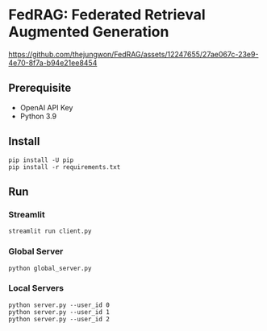 # FedRAG: Federated Retrieval Augmented Generation



https://github.com/thejungwon/FedRAG/assets/12247655/27ae067c-23e9-4e70-8f7a-b94e21ee8454



## Prerequisite
- OpenAI API Key
- Python 3.9
## Install

```
pip install -U pip
pip install -r requirements.txt
```

## Run

### Streamlit

```
streamlit run client.py
```

### Global Server

```
python global_server.py
```

### Local Servers

```
python server.py --user_id 0
python server.py --user_id 1
python server.py --user_id 2
```
